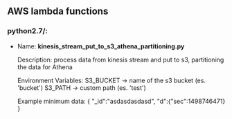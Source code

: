 ## AWS lambda functions


### python2.7/:

-   Name: **kinesis_stream_put_to_s3_athena_partitioning.py** 
    
    Description: process data from kinesis stream and put to s3, partitioning the data for Athena
  	
  	Environment Variables: 
  		S3_BUCKET -> name of the s3 bucket (es. 'bucket')
  		S3_PATH -> custom path (es. 'test')

  	Example minimum data:
  	{
  		"_id":"asdasdasdasd",
  		"d":{"sec":1498746471}
  	}